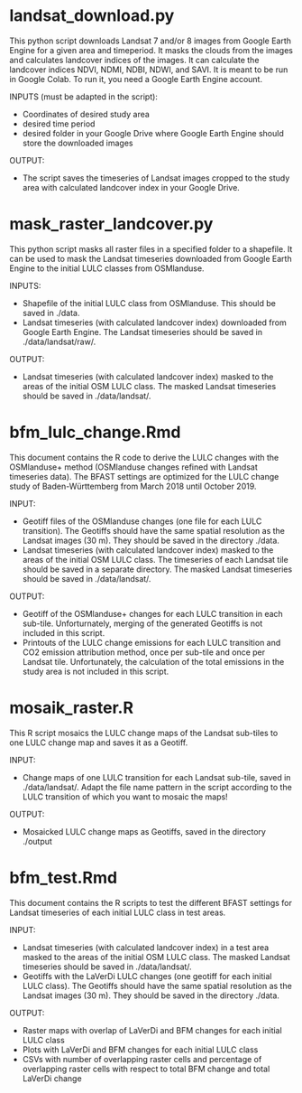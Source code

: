 # landsat_download.py

This python script downloads Landsat 7 and/or 8 images from Google Earth Engine for a given area and timeperiod. It masks the clouds from the images and calculates landcover indices of the images. It can calculate the landcover indices NDVI, NDMI, NDBI, NDWI, and SAVI. It is meant to be run in Google Colab. To run it, you need a Google Earth Engine account.

INPUTS (must be adapted in the script):
- Coordinates of desired study area
- desired time period
- desired folder in your Google Drive where Google Earth Engine should store the downloaded images

OUTPUT:
- The script saves the timeseries of Landsat images cropped to the study area with calculated landcover index in your Google Drive.


# mask_raster_landcover.py

This python script masks all raster files in a specified folder to a shapefile. It can be used to mask the Landsat timeseries downloaded from Google Earth Engine to the initial LULC classes from OSMlanduse.

INPUTS:
- Shapefile of the initial LULC class from OSMlanduse. This should be saved in ./data.
- Landsat timeseries (with calculated landcover index) downloaded from Google Earth Engine. The Landsat timeseries should be saved in ./data/landsat/raw/<INDEX FOLDER>.

OUTPUT:
- Landsat timeseries (with calculated landcover index) masked to the areas of the initial OSM LULC class. The masked Landsat timeseries should be saved in ./data/landsat/<INDEX FOLDER>.


# bfm_lulc_change.Rmd

This document contains the R code to derive the LULC changes with the OSMlanduse+ method (OSMlanduse changes refined with Landsat timeseries data). The BFAST settings are optimized for the LULC change study of Baden-Württemberg from March 2018 until October 2019.

INPUT:
- Geotiff files of the OSMlanduse changes (one file for each LULC transition). The Geotiffs should have the same spatial resolution as the Landsat images (30 m). They should be saved in the directory ./data.
- Landsat timeseries (with calculated landcover index) masked to the areas of the initial OSM LULC class. The timeseries of each Landsat tile should be saved in a separate directory. The masked Landsat timeseries should be saved in ./data/landsat/<INDEX FOLDER>.

OUTPUT:
- Geotiff of the OSMlanduse+ changes for each LULC transition in each sub-tile. Unforturnately, merging of the generated Geotiffs is not included in this script.
- Printouts of the LULC change emissions for each LULC transition and CO2 emission attribution method, once per sub-tile and once per Landsat tile. Unfortunately, the calculation of the total emissions in the study area is not included in this script.


# mosaik_raster.R

This R script mosaics the LULC change maps of the Landsat sub-tiles to one LULC change map and saves it as a Geotiff.

INPUT:
- Change maps of one LULC transition for each Landsat sub-tile, saved in ./data/landsat/<INDEX FOLDER>. Adapt the file name pattern in the script according to the LULC transition of which you want to mosaic the maps!

OUTPUT:
- Mosaicked LULC change maps as Geotiffs, saved in the directory ./output


# bfm_test.Rmd

This document contains the R scripts to test the different BFAST settings for Landsat timeseries of each initial LULC class in test areas.

INPUT:
- Landsat timeseries (with calculated landcover index) in a test area masked to the areas of the initial OSM LULC class. The masked Landsat timeseries should be saved in ./data/landsat/<INDEX FOLDER_test>.
- Geotiffs with the LaVerDi LULC changes (one geotiff for each initial LULC class). The Geotiffs should have the same spatial resolution as the Landsat images (30 m). They should be saved in the directory ./data.

OUTPUT:
- Raster maps with overlap of LaVerDi and BFM changes for each initial LULC class
- Plots with LaVerDi and BFM changes for each initial LULC class
- CSVs with number of overlapping raster cells and percentage of overlapping raster cells with respect to total BFM change and total LaVerDi change
